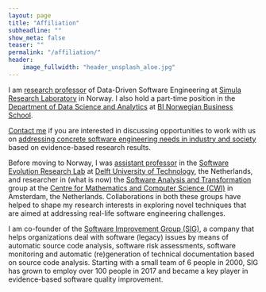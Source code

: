 ```yaml
---
layout: page
title: "Affiliation"
subheadline: ""
show_meta: false
teaser: ""
permalink: "/affiliation/"
header:
    image_fullwidth: "header_unsplash_aloe.jpg"
---
```


I am [research professor][simhome] of Data-Driven Software Engineering at [Simula Research Laboratory][simula] in Norway. 
I also hold a part-time position in the [Department of Data Science and Analytics][bidept] at [BI Norwegian Business School][bihome].

[Contact me][contact] if you are interested in discussing opportunities to work with us on [addressing concrete software engineering needs in industry and society][research] based on evidence-based research results.

Before moving to Norway, I was [assistant professor][tudhome] in the [Software Evolution Research Lab][swerl] at [Delft University of Technology][tud], the Netherlands, and researcher in (what is now) the [Software Analysis and Transformation][swat] group at the [Centre for Mathematics and Computer Science (CWI)][cwi] in Amsterdam, the Netherlands. Collaborations in both these groups have helped to shape my research interests in exploring novel techniques that are aimed at addressing real-life software engineering challenges. 

I am co-founder of the [Software Improvement Group (SIG)][sig], a company that helps organizations deal with software (legacy) issues by means of automatic source code analysis, software risk assessments, software monitoring and automatic (re)generation of technical documentation based on source code analysis. Starting with a small team of 6 people in 2000, SIG has grown to employ over 100 people in 2017 and became a key player in evidence-based software quality improvement.


[simhome]: http://www.simula.no/people/leon
[simula]: http://www.simula.no/
[bidept]: https://www.bi.edu/research/find-department/department-of-data-science-and-analytics/
[bihome]: https://www.bi.edu/
[research]: /research/
[contact]: /contact/
[tudhome]: http://swerl.tudelft.nl/leon/
[swerl]: http://swerl.tudelft.nl/
[tud]: http://www.tudelft.nl/
[swat]: https://www.cwi.nl/research/groups/software-analysis-and-transformation
[cwi]: http://www.cwi.nl/
[sig]: https://www.sig.eu/en